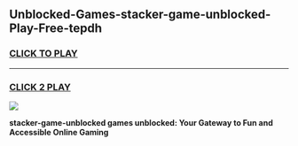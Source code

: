 
## Unblocked-Games-stacker-game-unblocked-Play-Free-tepdh
<h3>
<a href="https://premium76.site?title=stacker-game-unblocked&ref=18A1">CLICK TO PLAY</a></h3>
<hr>

<h3>
<a href="https://premium76.site?title=stacker-game-unblocked&ref=18A1">CLICK 2 PLAY</a>
  
</h3>

<a href="https://premium76.site?title=stacker-game-unblocked&ref=18A1"><img src="https://clearcache.store/games.png"></a>


**stacker-game-unblocked games unblocked: Your Gateway to Fun and Accessible Online Gaming**
